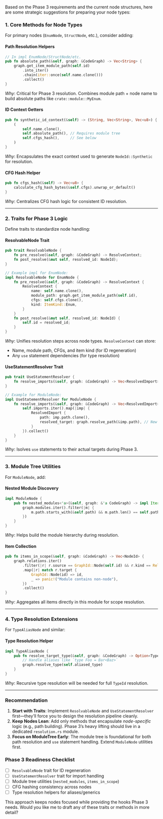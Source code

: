 Based on the Phase 3 requirements and the current node structures, here are some strategic suggestions for preparing your node types:

### **1. Core Methods for Node Types**
For primary nodes (`EnumNode`, `StructNode`, etc.), consider adding:

#### **Path Resolution Helpers**
```rust
// In impl EnumNode/StructNode/etc.
pub fn absolute_path(&self, graph: &CodeGraph) -> Vec<String> {
    graph.get_item_module_path(self.id)
        .into_iter()
        .chain(iter::once(self.name.clone()))
        .collect()
}
```
*Why*: Critical for Phase 3 resolution. Combines module path + node name to build absolute paths like `crate::module::MyEnum`.

#### **ID Context Getters**
```rust
pub fn synthetic_id_context(&self) -> (String, Vec<String>, Vec<u8>) {
    (
        self.name.clone(),
        self.absolute_path(), // Requires module tree
        self.cfgs_hash(),     // See below
    )
}
```
*Why*: Encapsulates the exact context used to generate `NodeId::Synthetic` for resolution.

#### **CFG Hash Helper**
```rust
pub fn cfgs_hash(&self) -> Vec<u8> {
    calculate_cfg_hash_bytes(&self.cfgs).unwrap_or_default()
}
```
*Why*: Centralizes CFG hash logic for consistent ID resolution.

---

### **2. Traits for Phase 3 Logic**
Define traits to standardize node handling:

#### **ResolvableNode Trait**
```rust
pub trait ResolvableNode {
    fn pre_resolve(&self, graph: &CodeGraph) -> ResolveContext;
    fn post_resolve(&mut self, resolved_id: NodeId);
}

// Example impl for EnumNode:
impl ResolvableNode for EnumNode {
    fn pre_resolve(&self, graph: &CodeGraph) -> ResolveContext {
        ResolveContext {
            name: self.name.clone(),
            module_path: graph.get_item_module_path(self.id),
            cfgs: self.cfgs.clone(),
            kind: ItemKind::Enum,
        }
    }
    fn post_resolve(&mut self, resolved_id: NodeId) {
        self.id = resolved_id;
    }
}
```
*Why*: Unifies resolution steps across node types. `ResolveContext` can store:
- Name, module path, CFGs, and item kind (for ID regeneration)
- Any `use` statement dependencies (for type resolution)

#### **UseStatementResolver Trait**
```rust
pub trait UseStatementResolver {
    fn resolve_imports(&self, graph: &CodeGraph) -> Vec<ResolvedImport>;
}

// Example for ModuleNode:
impl UseStatementResolver for ModuleNode {
    fn resolve_imports(&self, graph: &CodeGraph) -> Vec<ResolvedImport> {
        self.imports.iter().map(|imp| {
            ResolvedImport {
                path: imp.path.clone(),
                resolved_target: graph.resolve_path(&imp.path), // New method needed in CodeGraph
            }
        }).collect()
    }
}
```
*Why*: Isolves `use` statements to their actual targets during Phase 3.

---

### **3. Module Tree Utilities**
For `ModuleNode`, add:

#### **Nested Module Discovery**
```rust
impl ModuleNode {
    pub fn nested_modules<'a>(&self, graph: &'a CodeGraph) -> impl Iterator<Item = &'a ModuleNode> + 'a {
        graph.modules.iter().filter(|m| {
            m.path.starts_with(&self.path) && m.path.len() == self.path.len() + 1
        })
    }
}
```
*Why*: Helps build the module hierarchy during resolution.

#### **Item Collection**
```rust
pub fn items_in_scope(&self, graph: &CodeGraph) -> Vec<NodeId> {
    graph.relations.iter()
        .filter(|r| r.source == GraphId::Node(self.id) && r.kind == RelationKind::Contains)
        .map(|r| match r.target {
            GraphId::Node(id) => id,
            _ => panic!("Module contains non-node"),
        })
        .collect()
}
```
*Why*: Aggregates all items directly in this module for scope resolution.

---

### **4. Type Resolution Extensions**
For `TypeAliasNode` and similar:

#### **Type Resolution Helper**
```rust
impl TypeAliasNode {
    pub fn resolve_target_type(&self, graph: &CodeGraph) -> Option<TypeId> {
        // Handle aliases like `type Foo = Bar<Baz>`
        graph.resolve_type(self.aliased_type)
    }
}
```
*Why*: Recursive type resolution will be needed for full `TypeId` resolution.

---

### **Recommendation**
1. **Start with Traits**: Implement `ResolvableNode` and `UseStatementResolver` first—they’ll force you to design the resolution pipeline cleanly.
2. **Keep Nodes Lean**: Add only methods that encapsulate *node-specific* logic (e.g., path building). Phase 3’s heavy lifting should live in a dedicated `resolution.rs` module.
3. **Focus on ModuleTree Early**: The module tree is foundational for both path resolution and `use` statement handling. Extend `ModuleNode` utilities first.

### **Phase 3 Readiness Checklist**
- [ ] `ResolvableNode` trait for ID regeneration
- [ ] `UseStatementResolver` trait for import handling  
- [ ] Module tree utilities (`nested_modules`, `items_in_scope`)
- [ ] CFG hashing consistency across nodes
- [ ] Type resolution helpers for aliases/generics

This approach keeps nodes focused while providing the hooks Phase 3 needs. Would you like me to draft any of these traits or methods in more detail?
